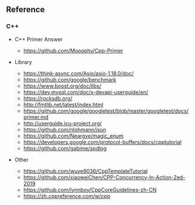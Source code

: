 ## Reference

### C++

- C++ Primer Answer

  - https://github.com/Mooophy/Cpp-Primer

- Library

  - https://think-async.com/Asio/asio-1.18.0/doc/
  - https://github.com/google/benchmark
  - https://www.boost.org/doc/libs/
  - https://dev.mysql.com/doc/x-devapi-userguide/en/
  - https://rocksdb.org/
  - http://fmtlib.net/latest/index.html
  - https://github.com/google/googletest/blob/master/googletest/docs/primer.md
  - http://userguide.icu-project.org/
  - https://github.com/nlohmann/json
  - https://github.com/Neargye/magic_enum
  - https://developers.google.com/protocol-buffers/docs/cpptutorial
  - https://github.com/gabime/spdlog

- Other
  - https://github.com/wuye9036/CppTemplateTutorial
  - https://github.com/xiaoweiChen/CPP-Concurrency-In-Action-2ed-2019
  - https://github.com/lynnboy/CppCoreGuidelines-zh-CN
  - https://zh.cppreference.com/w/cpp
